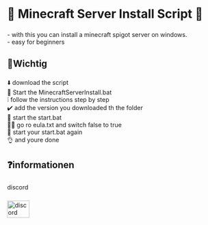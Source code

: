 <h1 align="left">💯​ Minecraft Server Install Script 💯​</h1>

###

<p align="left">- with this you can install a minecraft spigot server on windows.<br>- easy for beginners</p>

###

<p align="left"></p>

###

<h2 align="left">📌Wichtig</h2>

###

<p align="left">⬇️ download the script<br>🏁 Start the MinecraftServerInstall.bat<br>❕ follow the instructions step by step<br>✔️ add the version you downloaded th the folder<br>🚀 start the start.bat<br>🚶‍♂️ go ro eula.txt and switch false to true<br>🎉 start your start.bat again<br>👌 and youre done</p>

###

<p align="left"></p>

###

<h2 align="left">❓​informationen</h2>

###

<p align="left">discord</p>

###

<div align="left">
  <a href="https://discord.gg/QqTz5TZFna" target="_blank">
    <img src="https://raw.githubusercontent.com/maurodesouza/profile-readme-generator/master/src/assets/icons/social/discord/default.svg" width="52" height="40" alt="discord logo"  />
  </a>
</div>

###

<p align="left"></p>

###
